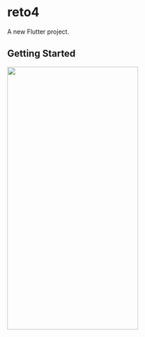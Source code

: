 # reto4

A new Flutter project.

## Getting Started


<img src="https://github.com/djkdevise/reto4/blob/main/Demo.gif" width="300" height="600" />
